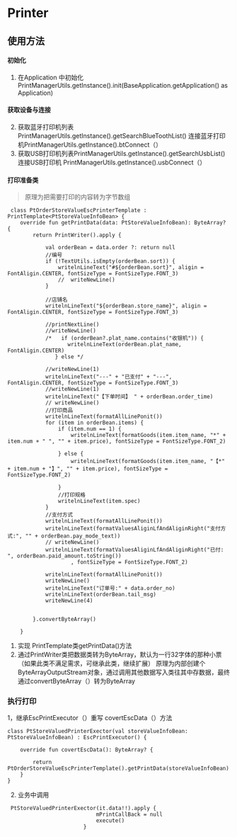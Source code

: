 # Printer

## 使用方法
#### 初始化
1. 在Application 中初始化 PrintManagerUtils.getInstance().init(BaseApplication.getApplication() as Application)
#### 获取设备与连接
2. 获取蓝牙打印机列表 PrintManagerUtils.getInstance().getSearchBlueToothList()   连接蓝牙打印机PrintManagerUtils.getInstance().btConnect（）
3. 获取USB打印机列表PrintManagerUtils.getInstance().getSearchUsbList()   连接USB打印机 PrintManagerUtils.getInstance().usbConnect（）
#### 打印准备类
 > 原理为把需要打印的内容转为字节数组

  
  
```
 class PtOrderStoreValueEscPrinterTemplate : PrintTemplate<PtStoreValueInfoBean> {
    override fun getPrintData(data: PtStoreValueInfoBean): ByteArray? {
        return PrintWriter().apply {

            val orderBean = data.order ?: return null
            //编号
            if (!TextUtils.isEmpty(orderBean.sort)) {
                writelnLineText("#${orderBean.sort}", aligin = FontAligin.CENTER, fontSizeType = FontSizeType.FONT_3)
                //  writeNewLine()
            }

            //店铺名
            writelnLineText("${orderBean.store_name}", aligin = FontAligin.CENTER, fontSizeType = FontSizeType.FONT_3)

            //printNextLine()
            //writeNewLine()
            /*   if (orderBean?.plat_name.contains("收银机")) {
                   writelnLineText(orderBean.plat_name, FontAligin.CENTER)
               } else */

            //writeNewLine(1)
            writelnLineText("---" + "已支付" + "---", FontAligin.CENTER, fontSizeType = FontSizeType.FONT_3)
            //writeNewLine(1)
            writelnLineText("【下单时间】 " + orderBean.order_time)
            // writeNewLine()
            //打印商品
            writelnLineText(formatAllLinePonit())
            for (item in orderBean.items) {
                if (item.num == 1) {
                    writelnLineText(formatGoods(item.item_name, "*" + item.num + " ", "" + item.price), fontSizeType = FontSizeType.FONT_2)

                } else {
                    writelnLineText(formatGoods(item.item_name, "【*" + item.num + "】", "" + item.price), fontSizeType = FontSizeType.FONT_2)

                }
                //打印规格
                writelnLineText(item.spec)
            }
            //支付方式
            writelnLineText(formatAllLinePonit())
            writelnLineText(formatValuesAliginLfAndAliginRight("支付方式:", "" + orderBean.pay_mode_text))
            // writeNewLine()
            writelnLineText(formatValuesAliginLfAndAliginRight("已付: ", orderBean.paid_amount.toString())
                    , fontSizeType = FontSizeType.FONT_2)

            writelnLineText(formatAllLinePonit())
            writeNewLine()
            writelnLineText("订单号:" + data.order_no)
            writelnLineText(orderBean.tail_msg)
            writeNewLine(4)


        }.convertByteArray()

    }
 ```
1. 实现 PrintTemplate<T>类getPrintData()方法
2. 通过PrintWriter类把数据类转为ByteArray，默认为一行32字体的那种小票（如果此类不满足需求，可继承此类，继续扩展）
    原理为内部创建个ByteArrayOutputStream对象，通过调用其他数据写入类往其中存数据，最终通过convertByteArray（）转为ByteArray
 ### 执行打印
 1，继承EscPrintExecutor（）重写 covertEscData（）方法
```
class PtStoreValuedPrinterExector(val storeValueInfoBean: PtStoreValueInfoBean) : EscPrintExecutor() {

    override fun covertEscData(): ByteArray? {

        return PtOrderStoreValueEscPrinterTemplate().getPrintData(storeValueInfoBean)
    }
}
```
2. 业务中调用
```
 PtStoreValuedPrinterExector(it.data!!).apply { 
                            mPrintCallBack = null
                            execute()
                        }
```

 
